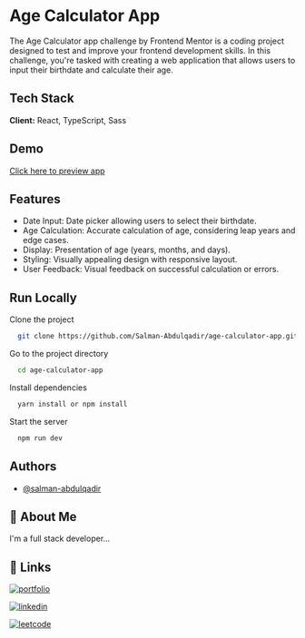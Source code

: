 
# Age Calculator App

The Age Calculator app challenge by Frontend Mentor is a coding project designed to test and improve your frontend development skills. In this challenge, you're tasked with creating a web application that allows users to input their birthdate and calculate their age.




## Tech Stack

**Client:** React, TypeScript, Sass



## Demo

[Click here to preview app](https://age-calculator-4.netlify.app/)


## Features

- Date Input: Date picker allowing users to select their birthdate.
- Age Calculation: Accurate calculation of age, considering leap years and edge cases.
- Display: Presentation of age (years, months, and days).
- Styling: Visually appealing design with responsive layout.
- User Feedback: Visual feedback on successful calculation or errors.


## Run Locally

Clone the project

```bash
  git clone https://github.com/Salman-Abdulqadir/age-calculator-app.git .
```

Go to the project directory

```bash
  cd age-calculator-app
```

Install dependencies

```bash
  yarn install or npm install
```

Start the server

```bash
  npm run dev
```


## Authors

- [@salman-abdulqadir](https://www.github.com/salman-abdulqadir)


## 🚀 About Me
I'm a full stack developer...


## 🔗 Links
[![portfolio](https://img.shields.io/badge/frontend_mentor-000?style=for-the-badge&logo=ko-fi&logoColor=white)](https://www.frontendmentor.io/profile/Salman-Abdulqadir)

[![linkedin](https://img.shields.io/badge/linkedin-0A66C2?style=for-the-badge&logo=linkedin&logoColor=white)](https://www.linkedin.com/in/salman-abdulqadir/)

[![leetcode](https://img.shields.io/badge/Leetcode-orange?style=for-the-badge&logo=leetcode&logoColor=white)](https://leetcode.com/Salman-Abdulqadir/)

